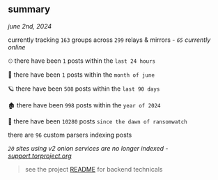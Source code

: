 
## summary
_june 2nd, 2024_

currently tracking `163` groups across `299` relays & mirrors - _`65` currently online_

⏲ there have been `1` posts within the `last 24 hours`

🦈 there have been `1` posts within the `month of june`

🪐 there have been `508` posts within the `last 90 days`

🏚 there have been `998` posts within the `year of 2024`

🦕 there have been `10280` posts `since the dawn of ransomwatch`

there are `96` custom parsers indexing posts

_`20` sites using v2 onion services are no longer indexed - [support.torproject.org](https://support.torproject.org/onionservices/v2-deprecation/)_

> see the project [README](https://github.com/joshhighet/ransomwatch#ransomwatch--) for backend technicals
